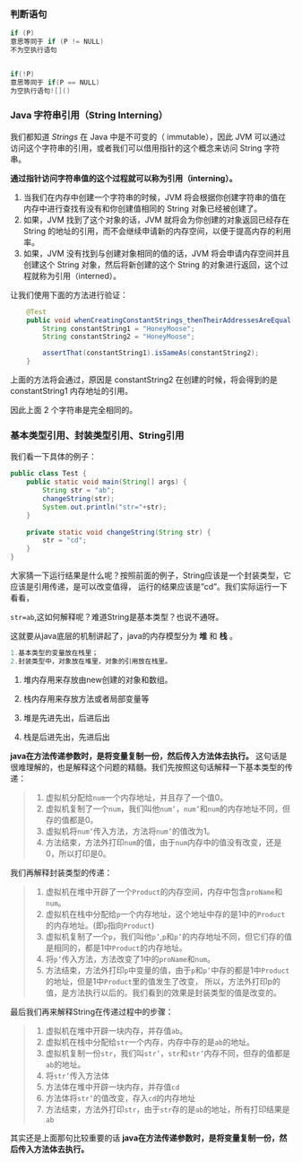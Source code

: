 ### 判断语句

```c
if (P)
意思等同于 if (P != NULL)
不为空执行语句


if(!P)
意思等同于 if(P == NULL)
为空执行语句![]()
```

### Java 字符串引用（String Interning）

我们都知道 *Strings* 在 Java 中是不可变的（ immutable），因此 JVM 可以通过访问这个字符串的引用，或者我们可以借用指针的这个概念来访问 String 字符串。

**通过指针访问字符串值的这个过程就可以称为引用（interning）。**

1. 当我们在内存中创建一个字符串的时候，JVM 将会根据你创建字符串的值在内存中进行查找有没有和你创建值相同的 String 对象已经被创建了。
2. 如果，JVM 找到了这个对象的话，JVM 就将会为你创建的对象返回已经存在 String 的地址的引用，而不会继续申请新的内存空间，以便于提高内存的利用率。
3. 如果，JVM 没有找到与创建对象相同的值的话，JVM 将会申请内存空间并且创建这个 String 对象，然后将新创建的这个 String 的对象进行返回，这个过程就称为引用（interned）。

让我们使用下面的方法进行验证：

```java
    @Test
    public void whenCreatingConstantStrings_thenTheirAddressesAreEqual() {
        String constantString1 = "HoneyMoose";
        String constantString2 = "HoneyMoose";

        assertThat(constantString1).isSameAs(constantString2);
    }
```

上面的方法将会通过，原因是 constantString2 在创建的时候，将会得到的是 constantString1 内存地址的引用。

因此上面 2 个字符串是完全相同的。

### 基本类型引用、封装类型引用、String引用

我们看一下具体的例子：

```java
public class Test {
    public static void main(String[] args) {
        String str = "ab";
        changeString(str);
        System.out.println("str="+str);
    }
 
    private static void changeString(String str) {
        str = "cd";
    }
}
```

大家猜一下运行结果是什么呢？按照前面的例子，String应该是一个封装类型，它应该是引用传递，是可以改变值得， 运行的结果应该是”cd”。我们实际运行一下看看，

`str=ab`,这如何解释呢？难道String是基本类型？也说不通呀。

这就要从java底层的机制讲起了，java的内存模型分为 **堆** 和 **栈** 。

```java
1.基本类型的变量放在栈里；
2.封装类型中，对象放在堆里，对象的引用放在栈里。
```

1. 堆内存用来存放由new创建的对象和数组。 

2. 栈内存用来存放方法或者局部变量等 
3. 堆是先进先出，后进后出 
4. 栈是后进先出，先进后出 

**java在方法传递参数时，是将变量复制一份，然后传入方法体去执行。** 这句话是很难理解的，也是解释这个问题的精髓。我们先按照这句话解释一下基本类型的传递：

> 1. 虚拟机分配给`num`一个内存地址，并且存了一个值0。
> 2. 虚拟机复制了一个`num`，我们叫他`num’`，`num’`和`num`的内存地址不同，但存的值都是0。
> 3. 虚拟机将`num’`传入方法，方法将`num’`的值改为1。
> 4. 方法结束，方法外打印`num`的值，由于`num`内存中的值没有改变，还是0，所以打印是0。

我们再解释封装类型的传递： 

> 1. 虚拟机在堆中开辟了一个`Product`的内存空间，内存中包含`proName`和`num`。
> 2. 虚拟机在栈中分配给`p`一个内存地址，这个地址中存的是1中的`Product`的内存地址。(即`p`指向`Product`)
> 3. 虚拟机复制了一个`p`，我们叫他`p’`,`p`和`p’`的内存地址不同，但它们存的值是相同的，都是1中`Product`的内存地址。
> 4. 将`p’`传入方法，方法改变了1中的`proName`和`num`。
> 5. 方法结束，方法外打印`p`中变量的值，由于`p`和`p’`中存的都是1中`Product`的地址，但是1中`Product`里的值发生了改变， 所以，方法外打印p的值，是方法执行以后的。我们看到的效果是封装类型的值是改变的。

最后我们再来解释String在传递过程中的步骤： 

> 1. 虚拟机在堆中开辟一块内存，并存值`ab`。
> 2. 虚拟机在栈中分配给`str`一个内存，内存中存的是`ab`的地址。
> 3. 虚拟机复制一份`str`，我们叫`str’`，`str`和`str’`内存不同，但存的值都是`ab`的地址。
> 4. 将`str’`传入方法体
> 5. 方法体在堆中开辟一块内存，并存值`cd`
> 6. 方法体将`str’`的值改变，存入`cd`的内存地址
> 7. 方法结束，方法外打印`str`，由于`str`存的是`ab`的地址，所有打印结果是`ab`

其实还是上面那句比较重要的话 **java在方法传递参数时，是将变量复制一份，然后传入方法体去执行。** 